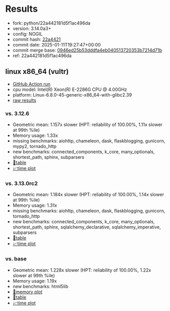 # Results

- fork: python/22a442181d5f1ac496da
- version: 3.14.0a3+
- config: NOGIL
- commit hash: [22a4421](https://github.com/python/cpython/commit/22a4421)
- commit date: 2025-01-11T19:27:47+00:00
- commit merge base: [0946ed25b53dddfa4eb040513720353b7214d71b](https://github.com/python/cpython/commit/0946ed25b53dddfa4eb040513720353b7214d71b)
- ref: 22a442181d5f1ac496da

## linux x86_64 (vultr)

- [GitHub Action run](https://github.com/facebookexperimental/free-threading-benchmarking/actions/runs/12728736793)
- cpu model: Intel(R) Xeon(R) E-2286G CPU @ 4.00GHz
- platform: Linux-6.8.0-45-generic-x86_64-with-glibc2.39
- [raw results](bm-20250111-vultr-x86_64-python-22a442181d5f1ac496da-3.14.0a3%2B-22a4421.json)

### vs. 3.12.6

- Geometric mean: 1.157x slower (HPT: reliability of 100.00%, 1.11x slower at 99th %ile)
- Memory usage: 1.33x
- missing benchmarks: aiohttp, chameleon, dask, flaskblogging, gunicorn, mypy2, tornado_http
- new benchmarks: connected_components, k_core, many_optionals, shortest_path, sphinx, subparsers
- [📄table](bm-20250111-vultr-x86_64-python-22a442181d5f1ac496da-3.14.0a3%2B-22a4421-vs-3.12.6.md)
- [📈time plot](bm-20250111-vultr-x86_64-python-22a442181d5f1ac496da-3.14.0a3%2B-22a4421-vs-3.12.6.svg)

### vs. 3.13.0rc2

- Geometric mean: 1.184x slower (HPT: reliability of 100.00%, 1.14x slower at 99th %ile)
- Memory usage: 1.31x
- missing benchmarks: aiohttp, chameleon, dask, flaskblogging, gunicorn, tornado_http
- new benchmarks: connected_components, k_core, many_optionals, shortest_path, sphinx, sqlalchemy_declarative, sqlalchemy_imperative, subparsers
- [📄table](bm-20250111-vultr-x86_64-python-22a442181d5f1ac496da-3.14.0a3%2B-22a4421-vs-3.13.0rc2.md)
- [📈time plot](bm-20250111-vultr-x86_64-python-22a442181d5f1ac496da-3.14.0a3%2B-22a4421-vs-3.13.0rc2.svg)

### vs. base

- Geometric mean: 1.228x slower (HPT: reliability of 100.00%, 1.22x slower at 99th %ile)
- Memory usage: 1.19x
- new benchmarks: html5lib
- [🧠memory plot](bm-20250111-vultr-x86_64-python-22a442181d5f1ac496da-3.14.0a3%2B-22a4421-vs-base-mem.svg)
- [📄table](bm-20250111-vultr-x86_64-python-22a442181d5f1ac496da-3.14.0a3%2B-22a4421-vs-base.md)
- [📈time plot](bm-20250111-vultr-x86_64-python-22a442181d5f1ac496da-3.14.0a3%2B-22a4421-vs-base.svg)

